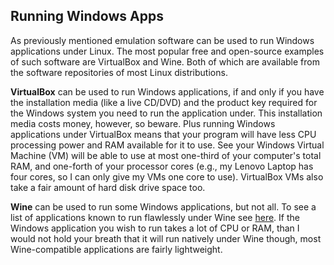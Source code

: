 ## Running Windows Apps
As previously mentioned emulation software can be used to run Windows applications under Linux. The most popular free and open-source examples of such software are VirtualBox and Wine. Both of which are available from the software repositories of most Linux distributions.

**VirtualBox** can be used to run Windows applications, if and only if you have the installation media (like a live CD/DVD) and the product key required for the Windows system you need to run the application under. This installation media costs money, however, so beware. Plus running Windows applications under VirtualBox means that your program will have less CPU processing power and RAM available for it to use. See your Windows Virtual Machine (VM) will be able to use at most one-third of your computer's total RAM, and one-forth of your processor cores (e.g., my Lenovo Laptop has four cores, so I can only give my VMs one core to use). VirtualBox VMs also take a fair amount of hard disk drive space too.

**Wine** can be used to run some Windows applications, but not all. To see a list of applications known to run flawlessly under Wine see [here](https://appdb.winehq.org/). If the Windows application you wish to run takes a lot of CPU or RAM, than I would not hold your breath that it will run natively under Wine though, most Wine-compatible applications are fairly lightweight.
